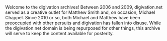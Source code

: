 Welcome to the digivation archives! Between 2006 and 2009, digivation.net served as a creative outlet for Matthew Smith and, on occasion, Michael Chappel. Since 2010 or so, both Michael and Matthew have been preoccupied with other persuits and digivation has fallen into disuse. While the digivation.net domain is being repurposed for other things, this archive will serve to keep the content available for posterity.
